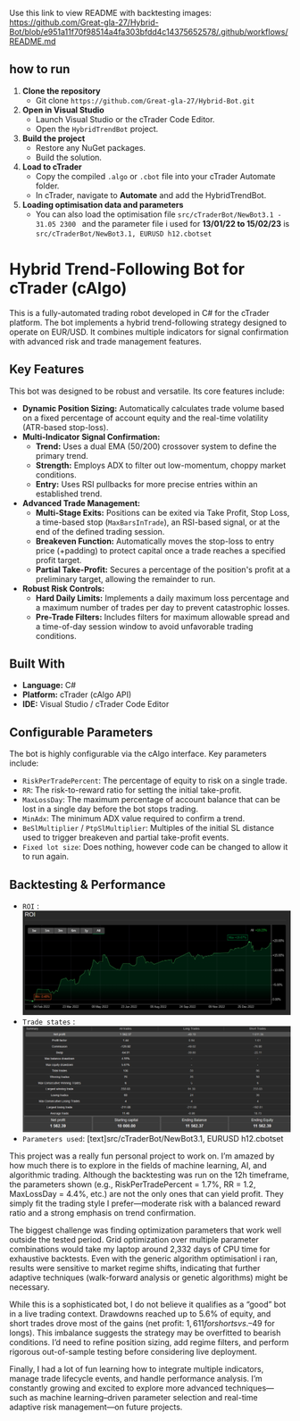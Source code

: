 Use this link to view README with backtesting images:
https://github.com/Great-gla-27/Hybrid-Bot/blob/e951a11f70f98514a4fa303bfdd4c14375652578/.github/workflows/README.md

## how to run 
1. **Clone the repository** 
   - Git clone `https://github.com/Great-gla-27/Hybrid-Bot.git`
2. **Open in Visual Studio**
   - Launch Visual Studio or the cTrader Code Editor.
   - Open the `HybridTrendBot` project.
3. **Build the project**
   - Restore any NuGet packages.
   - Build the solution.
4. **Load to cTrader**
   - Copy the compiled `.algo` or `.cbot` file into your cTrader Automate folder.
   - In cTrader, navigate to **Automate** and add the HybridTrendBot.
5. **Loading optimisation data and parameters**
   -  You can also load the optimisation file `src/cTraderBot/NewBot3.1 - 31.05 2300 ` and the parameter file i used for **13/01/22 to 15/02/23** is `src/cTraderBot/NewBot3.1, EURUSD h12.cbotset`

# Hybrid Trend-Following Bot for cTrader (cAlgo)

This is a fully-automated trading robot developed in C# for the cTrader platform. The bot implements a hybrid trend-following strategy designed to operate on EUR/USD. It combines multiple indicators for signal confirmation with advanced risk and trade management features.

## Key Features

This bot was designed to be robust and versatile. Its core features include:

* **Dynamic Position Sizing:** Automatically calculates trade volume based on a fixed percentage of account equity and the real-time volatility (ATR-based stop-loss).
* **Multi-Indicator Signal Confirmation:**
    * **Trend:** Uses a dual EMA (50/200) crossover system to define the primary trend.
    * **Strength:** Employs ADX to filter out low-momentum, choppy market conditions.
    * **Entry:** Uses RSI pullbacks for more precise entries within an established trend.
* **Advanced Trade Management:**
    * **Multi-Stage Exits:** Positions can be exited via Take Profit, Stop Loss, a time-based stop (`MaxBarsInTrade`), an RSI-based signal, or at the end of the defined trading session.
    * **Breakeven Function:** Automatically moves the stop-loss to entry price (+padding) to protect capital once a trade reaches a specified profit target.
    * **Partial Take-Profit:** Secures a percentage of the position's profit at a preliminary target, allowing the remainder to run.
* **Robust Risk Controls:**
    * **Hard Daily Limits:** Implements a daily maximum loss percentage and a maximum number of trades per day to prevent catastrophic losses.
    * **Pre-Trade Filters:** Includes filters for maximum allowable spread and a time-of-day session window to avoid unfavorable trading conditions.

## Built With

* **Language:** C#
* **Platform:** cTrader (cAlgo API)
* **IDE:** Visual Studio / cTrader Code Editor

## Configurable Parameters

The bot is highly configurable via the cAlgo interface. Key parameters include:

* `RiskPerTradePercent`: The percentage of equity to risk on a single trade.
* `RR`: The risk-to-reward ratio for setting the initial take-profit.
* `MaxLossDay`: The maximum percentage of account balance that can be lost in a single day before the bot stops trading.
* `MinAdx`: The minimum ADX value required to confirm a trend.
* `BeSlMultiplier` / `PtpSlMultiplier`: Multiples of the initial SL distance used to trigger breakeven and partial take-profit events.
* `Fixed lot size`: Does nothing, however code can be changed to allow it to run again. 
## Backtesting & Performance

* `ROI` : ![alt text](image.png)
* `Trade states` : ![alt text](image-1.png)
* `Parameters used`: [text]src/cTraderBot/NewBot3.1, EURUSD h12.cbotset

This project was a really fun personal project to work on. I’m amazed by how much there is to explore in the fields of machine learning, AI, and algorithmic trading. Although the backtesting was run on the 12h timeframe, the parameters shown (e.g., RiskPerTradePercent = 1.7%, RR = 1.2, MaxLossDay = 4.4%, etc.) are not the only ones that can yield profit. They simply fit the trading style I prefer—moderate risk with a balanced reward ratio and a strong emphasis on trend confirmation.

The biggest challenge was finding optimization parameters that work well outside the tested period. Grid optimization over multiple parameter combinations would take my laptop around 2,332 days of CPU time for exhaustive backtests. Even with the generic algorithm optimisationl i ran, results were sensitive to market regime shifts, indicating that further adaptive techniques (walk-forward analysis or genetic algorithms) might be necessary.

While this is a sophisticated bot, I do not believe it qualifies as a “good” bot in a live trading context. Drawdowns reached up to 5.6% of equity, and short trades drove most of the gains (net profit: $1,611 for shorts vs. –$49 for longs). This imbalance suggests the strategy may be overfitted to bearish conditions. I’d need to refine position sizing, add regime filters, and perform rigorous out-of-sample testing before considering live deployment.

Finally, I had a lot of fun learning how to integrate multiple indicators, manage trade lifecycle events, and handle performance analysis. I’m constantly growing and excited to explore more advanced techniques—such as machine learning–driven parameter selection and real-time adaptive risk management—on future projects.
